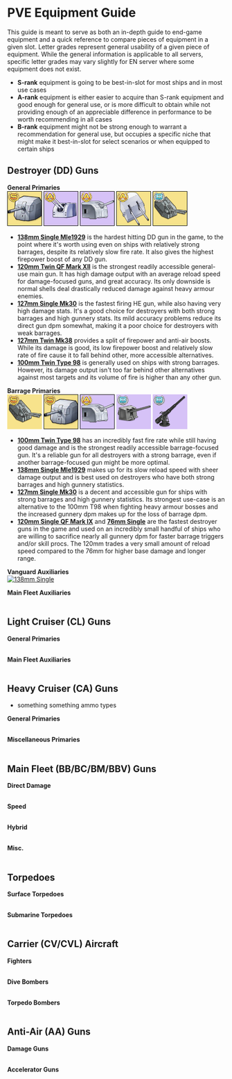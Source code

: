 # PVE Equipment Guide
This guide is meant to serve as both an in-depth guide to end-game equipment and a quick reference to compare pieces of equipment in a given slot. Letter grades represent general usability of a given piece of equipment. While the general information is applicable to all servers, specific letter grades may vary slightly for EN server where some equipment does not exist.
 - **S-rank** equipment is going to be best-in-slot for most ships and in most use cases
 - **A-rank** equipment is either easier to acquire than S-rank equipment and good enough for general use, or is more difficult to obtain while not providing enough of an appreciable difference in performance to be worth recommending in all cases
 - **B-rank** equipment might not be strong enough to warrant a recommendation for general use, but occupies a specific niche that might make it best-in-slot for select scenarios or when equipped to certain ships

## Destroyer (DD) Guns
**General Primaries** <br/>
[![138mm Single](/resources/138mm%20single%20gr_s.png)]()
[![120mm Twin](/resources/120mm%20twin%20gr_a.png)]()
[![127mm Single](/resources/127mm%20single%20gr_a.png)]()
[![127mm Twin](/resources/127mm%20twin%20gr_a.png)]()
[![100mm Twin](/resources/100mm%20twin%20gr_b.png)]()

 - **[138mm Single Mle1929]()** is the hardest hitting DD gun in the game, to the point where it's worth using even on ships with relatively strong barrages, despite its relatively slow fire rate. It also gives the highest firepower boost of any DD gun.
 - **[120mm Twin QF Mark XII]()** is the strongest readily accessible general-use main gun. It has high damage output with an average reload speed for damage-focused guns, and great accuracy. Its only downside is normal shells deal drastically reduced damage against heavy armour enemies.
 - **[127mm Single Mk30]()** is the fastest firing HE gun, while also having very high damage stats. It's a good choice for destroyers with both strong barrages and high gunnery stats. Its mild accuracy problems reduce its direct gun dpm somewhat, making it a poor choice for destroyers with weak barrages.
 - **[127mm Twin Mk38]()** provides a split of firepower and anti-air boosts. While its damage is good, its low firepower boost and relatively slow rate of fire cause it to fall behind other, more accessible alternatives.
 - **[100mm Twin Type 98]()** is generally used on ships with strong barrages. However, its damage output isn't too far behind other alternatives against most targets and its volume of fire is higher than any other gun.
 
 **Barrage Primaries** <br/>
 [![100mm Twin](/resources/100mm%20twin%20gr_s.png)]()
 [![138mm Single](/resources/138mm%20single%20gr_s.png)]()
 [![127mm Single](/resources/127mm%20single%20gr_a.png)]()
 [![120mm Single](/resources/120mm%20single%20gr_b.png)]()
 [![76mm Single](/resources/76mm%20single%20gr_b.png)]()
 
 - **[100mm Twin Type 98]()** has an incredibly fast fire rate while still having good damage and is the strongest readily accessible barrage-focused gun. It's a reliable gun for all destroyers with a strong barrage, even if another barrage-focused gun might be more optimal.
 - **[138mm Single Mle1929]()** makes up for its slow reload speed with sheer damage output and is best used on destroyers who have both strong barrages and high gunnery statistics.
 - **[127mm Single Mk30]()** is a decent and accessible gun for ships with strong barrages and high gunnery statistics. Its strongest use-case is an alternative to the 100mm T98 when fighting heavy armour bosses and the increased gunnery dpm makes up for the loss of barrage dpm.
 - **[120mm Single QF Mark IX]()** and **[76mm Single]()** are the fastest destroyer guns in the game and used on an incredibly small handful of ships who are willing to sacrifice nearly all gunnery dpm for faster barrage triggers and/or skill procs. The 120mm trades a very small amount of reload speed compared to the 76mm for higher base damage and longer range.
 
 **Vanguard Auxiliaries** <br/>
 [![138mm Single]()]()
 [![]()]()
 [![]()]()
 [![]()]()
 [![]()]()
 
 **Main Fleet Auxiliaries** <br/>
 [![]()]()
 [![]()]()
 [![]()]()
 [![]()]()
 [![]()]()
 
 ## Light Cruiser (CL) Guns
**General Primaries** <br/>
[![]()]()
[![]()]()
[![]()]()
[![]()]()
[![]()]()

**Main Fleet Auxiliaries** <br/>
[![]()]()
[![]()]()
[![]()]()
[![]()]()
[![]()]()
[![]()]()

## Heavy Cruiser (CA) Guns
- something something ammo types

**General Primaries** <br/>
[![]()]()
[![]()]()
[![]()]()
[![]()]()
[![]()]()

**Miscellaneous Primaries** <br/>
[![]()]()
[![]()]()
[![]()]()

## Main Fleet (BB/BC/BM/BBV) Guns

**Direct Damage** <br/>
[![]()]()
[![]()]()
[![]()]()
[![]()]()

**Speed** <br/>
[![]()]()
[![]()]()
[![]()]()

**Hybrid** <br/>
[![]()]()
[![]()]()

**Misc.** <br/>
[![]()]()
[![]()]()

## Torpedoes

**Surface Torpedoes** <br/>
[![]()]()
[![]()]()
[![]()]()
[![]()]()
[![]()]()
[![]()]()

**Submarine Torpedoes** <br/>
[![]()]()
[![]()]()
[![]()]()

## Carrier (CV/CVL) Aircraft

**Fighters** <br/>
[![]()]()
[![]()]()
[![]()]()
[![]()]()
[![]()]()
[![]()]()

**Dive Bombers** <br/>
[![]()]()
[![]()]()
[![]()]()
[![]()]()

**Torpedo Bombers** <br/>
[![]()]()
[![]()]()
[![]()]()
[![]()]()
[![]()]()

## Anti-Air (AA) Guns

**Damage Guns** <br/>
[![]()]()
[![]()]()
[![]()]()
[![]()]()
[![]()]()

**Accelerator Guns** <br/>
[![]()]()
[![]()]()
[![]()]()
[![]()]()
[![]()]()
[![]()]()
